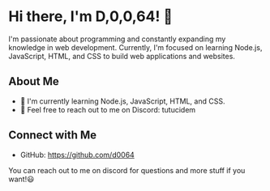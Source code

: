 # Hi there, I'm D,0,0,64! 👋

I'm passionate about programming and constantly expanding my knowledge in web development. Currently, I'm focused on learning Node.js, JavaScript, HTML, and CSS to build web applications and websites.

## About Me

- 🌱 I'm currently learning Node.js, JavaScript, HTML, and CSS.
- 💬 Feel free to reach out to me on Discord: tutucidem

## Connect with Me

- GitHub: https://github.com/d0064

You can reach out to me on discord for questions and more stuff if you want!😃
